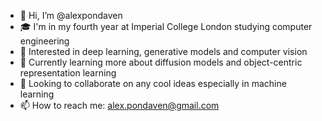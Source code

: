 - 👋 Hi, I’m @alexpondaven
- 🎓 I'm in my fourth year at Imperial College London studying computer engineering
- 👀 Interested in deep learning, generative models and computer vision
- 🌱 Currently learning more about diffusion models and object-centric representation learning
- 💞️ Looking to collaborate on any cool ideas especially in machine learning
- 📫 How to reach me: alex.pondaven@gmail.com

<!---
alexpondaven/alexpondaven is a ✨ special ✨ repository because its `README.md` (this file) appears on your GitHub profile.
You can click the Preview link to take a look at your changes.
--->
